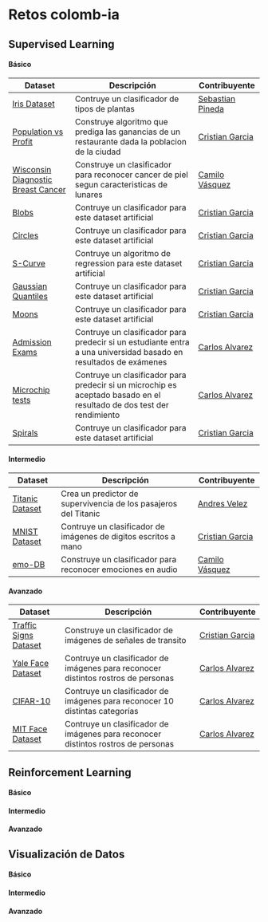 # Retos colomb-ia

## Supervised Learning
#### Básico
| Dataset | Descripción | Contribuyente |
| - | - | - |
| [Iris Dataset](https://github.com/colomb-ia/supervised-basico-iris) | Contruye un clasificador de tipos de plantas | [Sebastian Pineda](https://github.com/sebastianpinedaar) |
| [Population vs Profit](https://github.com/colomb-ia/supervised-basico-population-vs-profit-1d) | Construye algoritmo que prediga las ganancias de un restaurante dada la poblacion de la ciudad | [Cristian Garcia](https://github.com/cgarciae) |
| [Wisconsin Diagnostic Breast Cancer](https://github.com/jcvasquezc/supervised-cancer) | Construye un clasificador para reconocer cancer de piel segun caracteristicas de lunares | [Camilo Vásquez](https://github.com/jcvasquezc) |
| [Blobs](https://github.com/colomb-ia/supervised-basico-blobs) | Contruye un clasificador para este dataset artificial| [Cristian Garcia](https://github.com/cgarciae) |
| [Circles](https://github.com/cgarciae/supervised-basico-circles) | Contruye un clasificador para este dataset artificial| [Cristian Garcia](https://github.com/cgarciae) |
| [S-Curve](https://github.com/cgarciae/supervised-basico-scurve) | Contruye un algoritmo de regression para este dataset artificial| [Cristian Garcia](https://github.com/cgarciae) |
| [Gaussian Quantiles](https://github.com/cgarciae/supervised-basico-gaussian-quantiles) | Contruye un clasificador para este dataset artificial| [Cristian Garcia](https://github.com/cgarciae) |
| [Moons](https://github.com/cgarciae/supervised-basico-moons) | Contruye un clasificador para este dataset artificial| [Cristian Garcia](https://github.com/cgarciae) |
| [Admission Exams](https://github.com/charlielito/supervised-basico-admission-exams) | Contruye un clasificador para predecir si un estudiante entra a una universidad basado en resultados de exámenes| [Carlos Alvarez](https://github.com/charlielito) |
| [Microchip tests](https://github.com/charlielito/supervised-basico-microchip-tests) | Contruye un clasificador para predecir si un microchip es aceptado basado en el resultado de dos test der rendimiento| [Carlos Alvarez](https://github.com/charlielito) |
| [Spirals](https://github.com/colomb-ia/supervised-basico-spirals) | Contruye un clasificador para este dataset artificial| [Cristian Garcia](https://github.com/cgarciae) |



#### Intermedio
| Dataset | Descripción | Contribuyente |
| - | - | - |
| [Titanic Dataset](https://github.com/colomb-ia/supervised-intermedio-titanic) | Crea un predictor de supervivencia de los pasajeros del Titanic | [Andres Velez](https://github.com/anvelezec) |
| [MNIST Dataset](https://github.com/colomb-ia/supervised-intermedio-mnist) | Contruye un clasificador de imágenes de digitos escritos a mano | [Cristian Garcia](https://github.com/cgarciae) |
| [emo-DB](https://github.com/jcvasquezc/colomb-ia-supervised-emoDB) | Construye un clasificador para reconocer emociones en audio | [Camilo Vásquez](https://github.com/jcvasquezc) |


#### Avanzado
| Dataset | Descripción | Contribuyente |
| - | - | - |
| [Traffic Signs Dataset](https://github.com/colomb-ia/supervised-avanzado-german-traffic-signs) | Construye un clasificador de imágenes de señales de transito | [Cristian Garcia](https://github.com/cgarciae) |
| [Yale Face Dataset](https://github.com/colomb-ia/supervised-avanzado-yale-face-recognition) | Contruye un clasificador de imágenes para reconocer distintos rostros de personas | [Carlos Alvarez](https://github.com/charlielito/) |
| [CIFAR-10](https://github.com/colomb-ia/supervised-avanzado-cifar10) | Contruye un clasificador de imágenes para reconocer 10 distintas categorías | [Carlos Alvarez](https://github.com/charlielito/) |
| [MIT Face Dataset](https://github.com/colomb-ia/supervised-avanzado-mit-face-recognition) | Contruye un clasificador de imágenes para reconocer distintos rostros de personas  | [Carlos Alvarez](https://github.com/charlielito/) |

## Reinforcement Learning
#### Básico
#### Intermedio
#### Avanzado

## Visualización de Datos
#### Básico
#### Intermedio
#### Avanzado
